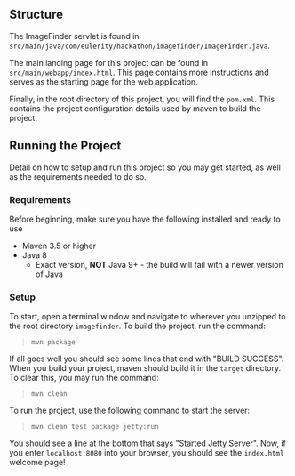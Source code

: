 ## Structure
The ImageFinder servlet is found in `src/main/java/com/eulerity/hackathon/imagefinder/ImageFinder.java`. 

The main landing page for this project can be found in `src/main/webapp/index.html`. This page contains more instructions and serves as the starting page for the web application. 

Finally, in the root directory of this project, you will find the `pom.xml`. This contains the project configuration details used by maven to build the project.

## Running the Project
Detail on how to setup and run this project so you may get started, as well as the requirements needed to do so.

### Requirements
Before beginning, make sure you have the following installed and ready to use
- Maven 3.5 or higher
- Java 8
  - Exact version, **NOT** Java 9+ - the build will fail with a newer version of Java

### Setup
To start, open a terminal window and navigate to wherever you unzipped to the root directory `imagefinder`. To build the project, run the command:

>`mvn package`

If all goes well you should see some lines that end with "BUILD SUCCESS". When you build your project, maven should build it in the `target` directory. To clear this, you may run the command:

>`mvn clean`

To run the project, use the following command to start the server:

>`mvn clean test package jetty:run`

You should see a line at the bottom that says "Started Jetty Server". Now, if you enter `localhost:8080` into your browser, you should see the `index.html` welcome page! 

